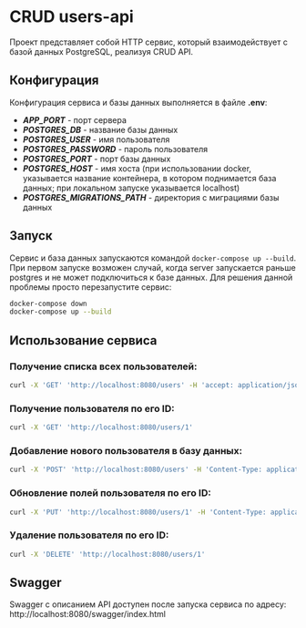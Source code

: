 # CRUD users-api

Проект представляет собой HTTP сервис, который взаимодействует с базой данных PostgreSQL, реализуя CRUD API.

## Конфигурация

Конфигурация сервиса и базы данных выполняется в файле **.env**:

- ***APP_PORT*** - порт сервера
- ***POSTGRES_DB*** - название базы данных
- ***POSTGRES_USER*** - имя пользователя
- ***POSTGRES_PASSWORD*** - пароль пользователя
- ***POSTGRES_PORT*** - порт базы данных
- ***POSTGRES_HOST*** - имя хоста (при использовании docker, указывается название контейнера, в котором поднимается база данных; при локальном запуске указывается localhost)
- ***POSTGRES_MIGRATIONS_PATH*** - директория с миграциями базы данных

## Запуск

Сервис и база данных запускаются командой `docker-compose up --build`.
При первом запуске возможен случай, когда server запускается раньше postgres и не может подключиться к базе данных. Для решения данной проблемы просто перезапустите сервис:
```bash
docker-compose down
docker-compose up --build
```

## Использование сервиса

### Получение списка всех пользователей:
```bash
curl -X 'GET' 'http://localhost:8080/users' -H 'accept: application/json'
```

### Получение пользователя по его ID:
```bash
curl -X 'GET' 'http://localhost:8080/users/1'
```

### Добавление нового пользователя в базу данных:
```bash
curl -X 'POST' 'http://localhost:8080/users' -H 'Content-Type: application/json' -d '{"age": 25, "name": "John", "occupation": "Development in golang", "salary": 100000}'
```

### Обновление полей пользователя по его ID:
```bash
curl -X 'PUT' 'http://localhost:8080/users/1' -H 'Content-Type: application/json' -d '{"age": 20, "name": "Jake", "occupation": "Development in Java", "salary": 99999}'
```

### Удаление пользователя по его ID:
```bash
curl -X 'DELETE' 'http://localhost:8080/users/1'
```

## Swagger

Swagger с описанием API доступен после запуска сервиса по адресу:
http://localhost:8080/swagger/index.html

